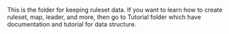 This is the folder for keeping ruleset data. If you want to learn how to create ruleset, map, leader, and more, then go
to Tutorial folder which have documentation and tutorial for data structure.